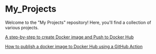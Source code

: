 # My_Projects
Welcome to the "My Projects" repository! Here, you'll find a collection of various projects.

<a href="https://medium.com/@avinashkhadgi30/a-step-by-step-to-create-docker-image-with-dockerfile-287475094b42"> A step-by-step to create Docker image and Push to Docker Hub </a>


<a href="https://github.com/avinashkhadgi30/Docker_Image_to_docker_hub_Using_GitHub_Action"> How to publish a docker image to Docker Hub using a GitHub Action </a>
